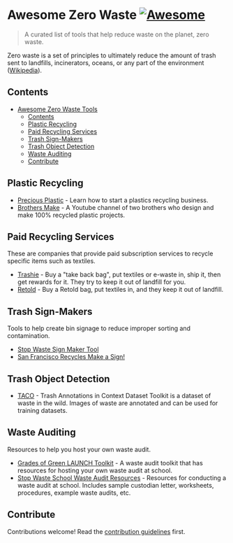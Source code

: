 # Awesome Zero Waste [![Awesome](https://awesome.re/badge.svg)](https://awesome.re)

> A curated list of tools that help reduce waste on the planet, zero waste.

Zero waste is a set of principles to ultimately reduce the amount of trash sent to landfills, incinerators, oceans, or any part of the environment ([Wikipedia](https://en.wikipedia.org/wiki/Zero_waste)).

## Contents

- [Awesome Zero Waste Tools ](#awesome-zero-waste-tools-)
  - [Contents](#contents)
  - [Plastic Recycling](#plastic-recycling)
  - [Paid Recycling Services](#paid-recycling-services)
  - [Trash Sign-Makers](#trash-sign-makers)
  - [Trash Object Detection](#trash-object-detection)
  - [Waste Auditing](#waste-auditing)
  - [Contribute](#contribute)

## Plastic Recycling

- [Precious Plastic](https://www.preciousplastic.com/) - Learn how to start a plastics recycling business.
- [Brothers Make](https://www.youtube.com/@BrothersMake) - A Youtube channel of two brothers who design and make 100% recycled plastic projects.

## Paid Recycling Services

These are companies that provide paid subscription services to recycle specific items such as textiles.

- [Trashie](https://www.trashie.io/) - Buy a "take back bag", put textiles or e-waste in, ship it, then get rewards for it. They try to keep it out of landfill for you.
- [Retold](https://www.retoldrecycling.com) - Buy a Retold bag, put textiles in, and they keep it out of landfill.

## Trash Sign-Makers

Tools to help create bin signage to reduce improper sorting and contamination.

- [Stop Waste Sign Maker Tool](https://www.stopwaste.org/tools/signmaker)
- [San Francisco Recycles Make a Sign!](https://sfrecycles.org/signmaker)

## Trash Object Detection

- [TACO](https://github.com/pedropro/TACO) - Trash Annotations in Context Dataset Toolkit is a dataset of waste in the wild. Images of waste are annotated and can be used for training datasets.

## Waste Auditing

Resources to help you host your own waste audit.

- [Grades of Green LAUNCH Toolkit](https://gradesofgreen.org/welcome-to-launch/launch-toolkit-waste-audit/) - A waste audit toolkit that has resources for hosting your own waste audit at school.
- [Stop Waste School Waste Audit Resources](https://www.stopwaste.org/stopwaste-school-waste-audit-resources) - Resources for conducting a waste audit at school. Includes sample custodian letter, worksheets, procedures, example waste audits, etc.

## Contribute

Contributions welcome! Read the [contribution guidelines](CONTRIBUTING.md) first.
